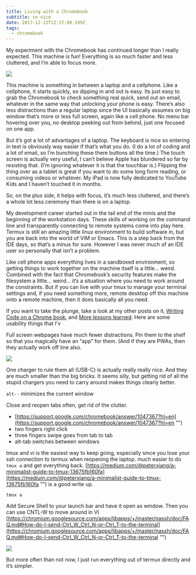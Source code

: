 ```yaml
---
title: Living with a Chromebook
subtitle: so nice
date: 2017-12-22T12:37:08.199Z
tags:
  - chromebook
---
```


My experiment with the Chromebook has continued longer than I really expected. This machine is fun! Everything is so much faster and less cluttered, and I’m able to focus more.

<img src="living_with_a_chromebook_1.png" class="img-fluid"/>

This machine is something in between a laptop and a cellphone. Like a cellphone, it starts quickly, so dipping in and out is easy. Its just easy to grab the Chromebook to check something real quick, send out an email, whatever in the same way that unlocking your phone is easy. There’s also less distractions than a regular laptop since the UI basically assumes on big window that’s more or less full screen, again like a cell phone. No menu bar hovering over you, no desktop peeking out from behind, just one focused on one app.

But it’s got a lot of advantages of a laptop. The keyboard is nice so entering in text is obviously way easier if that’s what you do. (I do a lot of coding and a lot of email, so I’m bunching these there buttons all the time.) The touch screen is actually very useful, I can’t believe Apple has blundered so far by resisting that. (I’m ignoring whatever it is that the touchbar is.) Flipping the thing over as a tablet is great if you want to do some long form reading, or consuming videos or whatever. My iPad is now fully dedicated to YouTube Kids and I haven’t touched it in months.

So, on the plus side, it helps with focus, it’s much less cluttered, and there’s a whole lot less ceremony than there is on a laptop.

My development career started out in the tail end of the minis and the beginning of the workstation days. These skills of working on the command line and transparently connecting to remote systems come into play here. Termux is still an amazing little linux environment to build software in, but you are back into the world of VIM or Emacs. This is a step back from the IDE days, so that’s a minus for sure. However I was never much of an IDE user so personally that isn’t a problem.

Like cell phone apps everything lives in a sandboxed environment, so getting things to work together on the machine itself is a little… weird. Combined with the fact that Chromebook’s security features make the filesystem a little… weird… it’s a situation where you need to work around the constraints. But if you can live with your tmux to manage your terminal settings and, if you need something more, remote desktop off this machine onto a remote machine, then it does basically all you need.

If you want to take the plunge, take a look at my other posts on it, [Writing Code on a Chrome book](/articles/2017/writing_code_on_a_chromebook/), and [More lessons learned](/articles/2017/more_lessons_learned_working_on_a_chromebook). Here are some usability things that I’v

Full screen webpages have much fewer distractions. Pin them to the shelf so that you magically have an “app” for them. (And if they are PWAs, then they actually work off line also.

<img src="living_with_a_chromebook_2.png" class="img-fluid">

One charger to rule them all (USB-C) is actually really really nice. And they are much smaller than the big bricks. It seems silly, but getting rid of all the stupid chargers you need to carry around makes things clearly better.

`alt--` minimizes the current window

Close and reopen tabs often, get rid of the clutter.

* [https://support.google.com/chromebook/answer/1047367?hl=en](https://support.google.com/chromebook/answer/1047367?hl=en "")
* two fingers right click
* three fingers swipe goes from tab to tab
* alt-tab switches between windows

tmux and vi is the easiest way to keep going, especially since you lose your ssh connection to termux when reopening the laptop. much easier to do `tmux a` and get everything back. [https://medium.com/@peterxjang/a-minimalist-guide-to-tmux-13675fb160fa](https://medium.com/@peterxjang/a-minimalist-guide-to-tmux-13675fb160fa "") is a good write up.

`tmux a`

Add Secure Shell to your launch bar and have it open as window. Then you can use CNTL-W to move around in VI [https://chromium.googlesource.com/apps/libapps/+/master/nassh/doc/FAQ.md#How-do-I-send-Ctrl_W_Ctrl_N-or-Ctrl_T-to-the-terminal](https://chromium.googlesource.com/apps/libapps/+/master/nassh/doc/FAQ.md#How-do-I-send-Ctrl_W_Ctrl_N-or-Ctrl_T-to-the-terminal "")

<img src='living_with_a_chromebook_3.png' class="img-fluid"/>

But more often than not now, I just run everything out of termux directly and it’s simpler.
